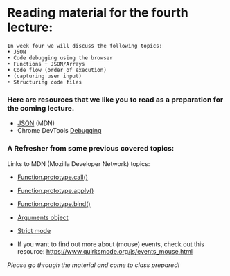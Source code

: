 # Reading material for the fourth lecture:

```
In week four we will discuss the following topics:
• JSON
• Code debugging using the browser
• Functions + JSON/Arrays
• Code flow (order of execution)
• (capturing user input)
• Structuring code files
```

### Here are resources that we like you to read as a preparation for the coming lecture. 

- [JSON](https://developer.mozilla.org/en-US/docs/Web/JavaScript/Reference/Global_Objects/JSON) (MDN)
- Chrome DevTools [Debugging](https://developers.google.com/web/tools/chrome-devtools/?utm_source=dcc&utm_medium=redirect&utm_campaign=2016q3) 

### A Refresher from some previous covered topics:

Links to MDN (Mozilla Developer Network) topics:

- [Function.prototype.call()](https://developer.mozilla.org/en-US/docs/Web/JavaScript/Reference/Global_Objects/Function/call)
- [Function.prototype.apply()](https://developer.mozilla.org/en-US/docs/Web/JavaScript/Reference/Global_Objects/Function/apply)
- [Function.prototype.bind()](https://developer.mozilla.org/en-US/docs/Web/JavaScript/Reference/Global_Objects/Function/bind)
- [Arguments object](https://developer.mozilla.org/en/docs/Web/JavaScript/Reference/Functions/arguments)
- [Strict mode](https://developer.mozilla.org/en-US/docs/Web/JavaScript/Reference/Strict_mode)

- If you want to find out more about (mouse) events, check out this resource: https://www.quirksmode.org/js/events_mouse.html


_Please go through the material and come to class prepared!_



